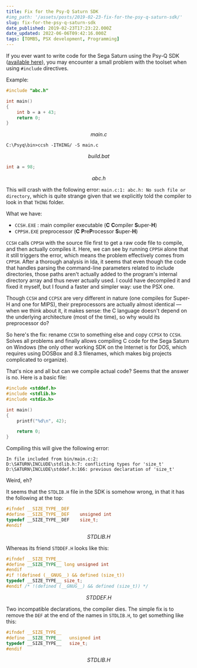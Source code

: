 ```yaml
---
title: Fix for the Psy-Q Saturn SDK
#img_path: '/assets/posts/2019-02-23-fix-for-the-psy-q-saturn-sdk/'
slug: fix-for-the-psy-q-saturn-sdk
date_published: 2019-02-23T17:23:22.000Z
date_updated: 2022-06-06T09:42:16.000Z
tags: [TOMB5, PSX development, Programming]
---
```


If you ever want to write code for the Sega Saturn using the Psy-Q SDK ([available here](https://antime.kapsi.fi/sega/files/psy-q.zip)), you may encounter a small problem with the toolset when using `#include` directives.

Example:

```c
#include "abc.h"

int main()
{
    int b = a + 43;
    return 0;
}
```
_<center>main.c</center>_

```shell
C:\Psyq\bin>ccsh -ITHING/ -S main.c
```
_<center>build.bat</center>_

```c
int a = 98;
```
_<center>abc.h</center>_

This will crash with the following error: `main.c:1: abc.h: No such file or directory`, which is quite strange given that we explicitly told the compiler to look in that `THING` folder.

What we have:

*   `CCSH.EXE` : main compiler executable (**C** **C**ompiler **S**uper-**H**)
*   `CPPSH.EXE` preprocessor (**C** **P**re**P**rocessor **S**uper-**H**)

`CCSH` calls `CPPSH` with the source file first to get a raw code file to compile, and then actually compiles it. Here, we can see by running `CPPSH` alone that it still triggers the error, which means the problem effectively comes from `CPPSH`. After a thorough analysis in Ida, it seems that even though the code that handles parsing the command-line parameters related to include directories, those paths aren't actually added to the program's internal directory array and thus never actually used. I could have decompiled it and fixed it myself, but I found a faster and simpler way: use the PSX one.

Though `CCSH` and `CCPSX` are very different in nature (one compiles for Super-H and one for MIPS), their preprocessors are actually almost identical — when we think about it, it makes sense: the C language doesn't depend on the underlying architecture (most of the time), so why would its preprocessor do?

So here's the fix: rename `CCSH` to something else and copy `CCPSX` to `CCSH`. Solves all problems and finally allows compiling C code for the Sega Saturn on Windows (the only other working SDK on the Internet is for DOS, which requires using DOSBox and 8.3 filenames, which makes big projects complicated to organize).

That's nice and all but can we compile actual code? Seems that the answer is no. Here is a basic file:

```c
#include <stddef.h>
#include <stdlib.h>
#include <stdio.h>

int main()
{
	printf("%d\n", 42);

	return 0;
}
```

Compiling this will give the following error:

    In file included from bin/main.c:2:
    D:\SATURN\INCLUDE\stdlib.h:7: conflicting types for 'size_t'
    D:\SATURN\INCLUDE\stddef.h:166: previous declaration of 'size_t'

Weird, eh?

It seems that the `STDLIB.H` file in the SDK is somehow wrong, in that it has the following at the top:

```c
#ifndef	__SIZE_TYPE__DEF
#define	__SIZE_TYPE__DEF	unsigned int
typedef	__SIZE_TYPE__DEF	size_t;
#endif
```
_<center>STDLIB.H</center>_

Whereas its friend `STDDEF.H` looks like this:

```c
#ifndef __SIZE_TYPE__
#define __SIZE_TYPE__ long unsigned int
#endif
#if !(defined (__GNUG__) && defined (size_t))
typedef __SIZE_TYPE__ size_t;
#endif /* !(defined (__GNUG__) && defined (size_t)) */
```
_<center>STDDEF.H</center>_

Two incompatible declarations, the compiler dies. The simple fix is to remove the `DEF` at the end of the names in `STDLIB.H`, to get something like this:

```c
#ifndef	__SIZE_TYPE__
#define	__SIZE_TYPE__	unsigned int
typedef	__SIZE_TYPE__	size_t;
#endif
```
_<center>STDLIB.H</center>_
